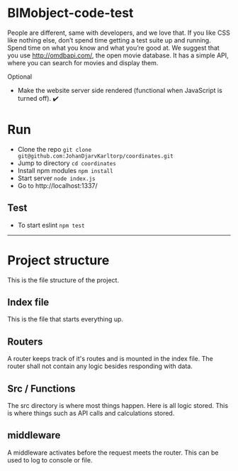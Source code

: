 # BIMobject-code-test
People are different, same with developers, and we love that. If you like CSS like nothing else, don’t spend time getting a test suite up and running. Spend time on what you know and what you’re good at. We suggest that you use http://omdbapi.com/, the open movie database. It has a simple API, where you can search for movies and display them.

Optional
- Make the website server side rendered (functional when JavaScript is turned off). :heavy_check_mark:

# Run
- Clone the repo `git clone git@github.com:JohanDjarvKarltorp/coordinates.git`
- Jump to directory `cd coordinates`
- Install npm modules `npm install`
- Start server `node index.js`
- Go to http://localhost:1337/

## Test
- To start eslint `npm test`
---

# Project structure
This is the file structure of the project.

## Index file
This is the file that starts everything up.

## Routers
A router keeps track of it's routes and is mounted in the index file. The router shall not contain any logic
besides responding with data.

## Src / Functions
The src directory is where most things happen. Here is all logic stored.
This is where things such as API calls and calculations stored.

## middleware
A middleware activates before the request meets the router. This can be used to log
to console or file.
